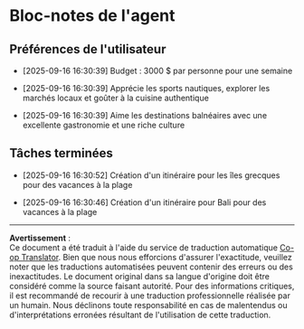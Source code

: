 <!--
CO_OP_TRANSLATOR_METADATA:
{
  "original_hash": "9e2a4a04b4686b008a7e06f916884e58",
  "translation_date": "2025-09-18T16:27:04+00:00",
  "source_file": "12-context-engineering/code_samples/vacation_agent_scratchpad.md",
  "language_code": "fr"
}
-->
# Bloc-notes de l'agent

## Préférences de l'utilisateur

- [2025-09-16 16:30:39] Budget : 3000 $ par personne pour une semaine

- [2025-09-16 16:30:39] Apprécie les sports nautiques, explorer les marchés locaux et goûter à la cuisine authentique

- [2025-09-16 16:30:39] Aime les destinations balnéaires avec une excellente gastronomie et une riche culture

## Tâches terminées

- [2025-09-16 16:30:52] Création d'un itinéraire pour les îles grecques pour des vacances à la plage

- [2025-09-16 16:30:46] Création d'un itinéraire pour Bali pour des vacances à la plage

---

**Avertissement** :  
Ce document a été traduit à l'aide du service de traduction automatique [Co-op Translator](https://github.com/Azure/co-op-translator). Bien que nous nous efforcions d'assurer l'exactitude, veuillez noter que les traductions automatisées peuvent contenir des erreurs ou des inexactitudes. Le document original dans sa langue d'origine doit être considéré comme la source faisant autorité. Pour des informations critiques, il est recommandé de recourir à une traduction professionnelle réalisée par un humain. Nous déclinons toute responsabilité en cas de malentendus ou d'interprétations erronées résultant de l'utilisation de cette traduction.
